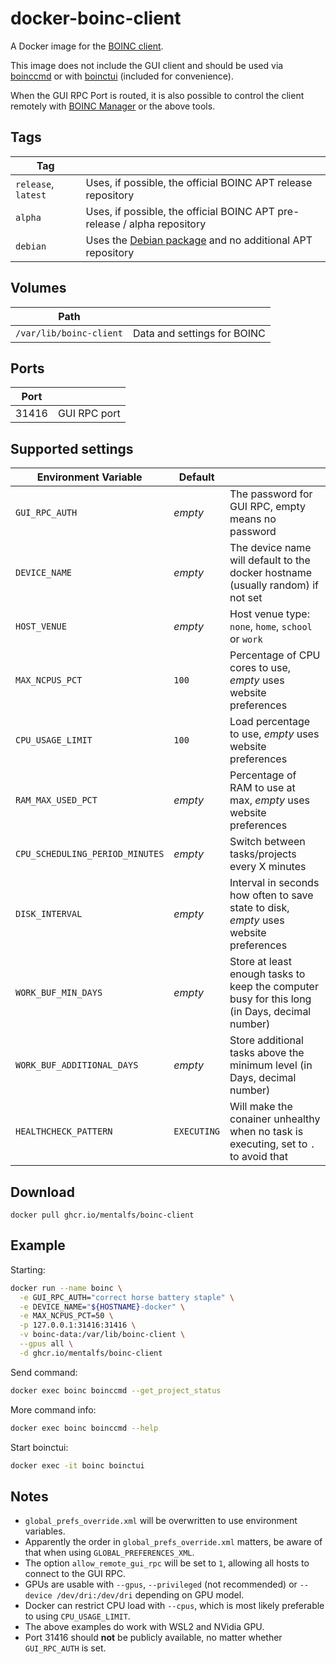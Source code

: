 # docker-boinc-client

A Docker image for the [BOINC client](https://github.com/BOINC/boinc).

This image does not include the GUI client and should be used via [boinccmd](https://manpages.debian.org/stable/boinc-client/boinccmd.1.en.html) or with [boinctui](https://packages.debian.org/stable/boinctui) (included for convenience).

When the GUI RPC Port is routed, it is also possible to control the client remotely with [BOINC Manager](https://boinc.berkeley.edu/wiki/BOINC_Manager) or the above tools.

## Tags
| Tag                 |                                                                                                             |
|---------------------|-------------------------------------------------------------------------------------------------------------|
| `release`, `latest` | Uses, if possible, the official BOINC APT release repository                                                |
| `alpha`             | Uses, if possible, the official BOINC APT pre-release / alpha repository                                    |
| `debian`            | Uses the [Debian package](https://packages.debian.org/stable/boinc-client) and no additional APT repository |

## Volumes

| Path                    |                             |
|-------------------------|------------------------------
| `/var/lib/boinc-client` | Data and settings for BOINC |

## Ports

| Port  |              |
|-------|---------------
| 31416 | GUI RPC port |

## Supported settings

| Environment Variable            | Default     |                                                                                                |
|---------------------------------|-------------|------------------------------------------------------------------------------------------------|
| `GUI_RPC_AUTH`                  | *empty*     | The password for GUI RPC, empty means no password                                              |
| `DEVICE_NAME`                   | *empty*     | The device name will default to the docker hostname (usually random) if not set                |
| `HOST_VENUE`                    | *empty*     | Host venue type: `none`, `home`, `school` or `work`                                            |
| `MAX_NCPUS_PCT`                 | `100`       | Percentage of CPU cores to use, *empty* uses website preferences                               |
| `CPU_USAGE_LIMIT`               | `100`       | Load percentage to use, *empty* uses website preferences                                       |
| `RAM_MAX_USED_PCT`              | *empty*     | Percentage of RAM to use at max, *empty* uses website preferences                              |
| `CPU_SCHEDULING_PERIOD_MINUTES` | *empty*     | Switch between tasks/projects every X minutes                                                  |
| `DISK_INTERVAL`                 | *empty*     | Interval in seconds how often to save state to disk, *empty* uses website preferences          |
| `WORK_BUF_MIN_DAYS`             | *empty*     | Store at least enough tasks to keep the computer busy for this long (in Days, decimal number)  |
| `WORK_BUF_ADDITIONAL_DAYS`      | *empty*     | Store additional tasks above the minimum level (in Days, decimal number)                       |
| `HEALTHCHECK_PATTERN`           | `EXECUTING` | Will make the conainer unhealthy when no task is executing, set to `.` to avoid that           |

## Download

```
docker pull ghcr.io/mentalfs/boinc-client
```

## Example

Starting:
```bash
docker run --name boinc \
  -e GUI_RPC_AUTH="correct horse battery staple" \
  -e DEVICE_NAME="${HOSTNAME}-docker" \
  -e MAX_NCPUS_PCT=50 \
  -p 127.0.0.1:31416:31416 \
  -v boinc-data:/var/lib/boinc-client \
  --gpus all \
  -d ghcr.io/mentalfs/boinc-client
```

Send command:
```bash
docker exec boinc boinccmd --get_project_status
```

More command info:
```bash
docker exec boinc boinccmd --help
```

Start boinctui:
```bash
docker exec -it boinc boinctui
```


## Notes

* `global_prefs_override.xml` will be overwritten to use environment variables.
* Apparently the order in `global_prefs_override.xml` matters, be aware of that when using `GLOBAL_PREFERENCES_XML`.
* The option `allow_remote_gui_rpc` will be set to `1`, allowing all hosts to connect to the GUI RPC.
* GPUs are usable with `--gpus`, `--privileged` (not recommended) or `--device /dev/dri:/dev/dri` depending on GPU model.
* Docker can restrict CPU load with `--cpus`, which is most likely preferable to using `CPU_USAGE_LIMIT`.
* The above examples do work with WSL2 and NVidia GPU.
* Port 31416 should **not** be publicly available, no matter whether `GUI_RPC_AUTH` is set.
